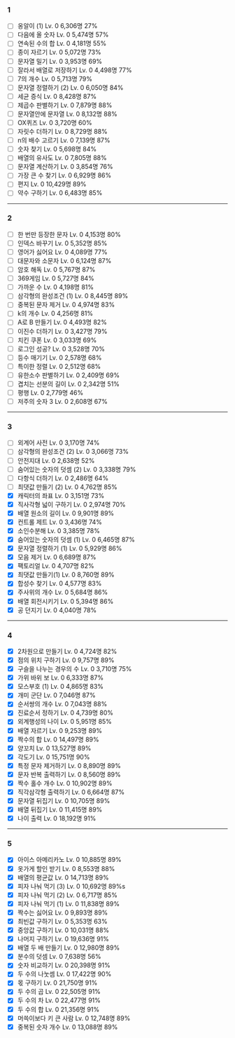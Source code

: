 ### 1

- [ ] 옹알이 (1) Lv. 0 6,306명 27%
- [ ] 다음에 올 숫자 Lv. 0 5,474명 57%
- [ ] 연속된 수의 합 Lv. 0 4,181명 55%
- [ ] 종이 자르기 Lv. 0 5,072명 73%
- [ ] 문자열 밀기 Lv. 0 3,953명 69%
- [ ] 잘라서 배열로 저장하기 Lv. 0 4,498명 77%
- [ ] 7의 개수 Lv. 0 5,713명 79%
- [ ] 문자열 정렬하기 (2) Lv. 0 6,050명 84%
- [ ] 세균 증식 Lv. 0 8,428명 87%
- [ ] 제곱수 판별하기 Lv. 0 7,879명 88%
- [ ] 문자열안에 문자열 Lv. 0 8,132명 88%
- [ ] OX퀴즈 Lv. 0 3,720명 60%
- [ ] 자릿수 더하기 Lv. 0 8,729명 88%
- [ ] n의 배수 고르기 Lv. 0 7,139명 87%
- [ ] 숫자 찾기 Lv. 0 5,698명 84%
- [ ] 배열의 유사도 Lv. 0 7,805명 88%
- [ ] 문자열 계산하기 Lv. 0 3,854명 76%
- [ ] 가장 큰 수 찾기 Lv. 0 6,929명 86%
- [ ] 편지 Lv. 0 10,429명 89%
- [ ] 약수 구하기 Lv. 0 6,483명 85%

---

### 2

- [ ] 한 번만 등장한 문자 Lv. 0 4,153명 80%
- [ ] 인덱스 바꾸기 Lv. 0 5,352명 85%
- [ ] 영어가 싫어요 Lv. 0 4,089명 77%
- [ ] 대문자와 소문자 Lv. 0 6,124명 87%
- [ ] 암호 해독 Lv. 0 5,767명 87%
- [ ] 369게임 Lv. 0 5,727명 84%
- [ ] 가까운 수 Lv. 0 4,198명 81%
- [ ] 삼각형의 완성조건 (1) Lv. 0 8,445명 89%
- [ ] 중복된 문자 제거 Lv. 0 4,974명 83%
- [ ] k의 개수 Lv. 0 4,256명 81%
- [ ] A로 B 만들기 Lv. 0 4,493명 82%
- [ ] 이진수 더하기 Lv. 0 3,427명 79%
- [ ] 치킨 쿠폰 Lv. 0 3,033명 69%
- [ ] 로그인 성공? Lv. 0 3,528명 70%
- [ ] 등수 매기기 Lv. 0 2,578명 68%
- [ ] 특이한 정렬 Lv. 0 2,512명 68%
- [ ] 유한소수 판별하기 Lv. 0 2,409명 69%
- [ ] 겹치는 선분의 길이 Lv. 0 2,342명 51%
- [ ] 평행 Lv. 0 2,779명 46%
- [ ] 저주의 숫자 3 Lv. 0 2,608명 67%

---

### 3

- [ ] 외계어 사전 Lv. 0 3,170명 74%
- [ ] 삼각형의 완성조건 (2) Lv. 0 3,066명 73%
- [ ] 안전지대 Lv. 0 2,638명 52%
- [ ] 숨어있는 숫자의 덧셈 (2) Lv. 0 3,338명 79%
- [ ] 다항식 더하기 Lv. 0 2,486명 64%
- [ ] 최댓값 만들기 (2) Lv. 0 4,762명 85%
- [x] 캐릭터의 좌표 Lv. 0 3,151명 73%
- [x] 직사각형 넓이 구하기 Lv. 0 2,974명 70%
- [x] 배열 원소의 길이 Lv. 0 9,901명 89%
- [x] 컨트롤 제트 Lv. 0 3,436명 74%
- [x] 소인수분해 Lv. 0 3,385명 78%
- [x] 숨어있는 숫자의 덧셈 (1) Lv. 0 6,465명 87%
- [x] 문자열 정렬하기 (1) Lv. 0 5,929명 86%
- [x] 모음 제거 Lv. 0 6,689명 87%
- [x] 팩토리얼 Lv. 0 4,707명 82%
- [x] 최댓값 만들기(1) Lv. 0 8,760명 89%
- [x] 합성수 찾기 Lv. 0 4,577명 83%
- [x] 주사위의 개수 Lv. 0 5,684명 86%
- [x] 배열 회전시키기 Lv. 0 5,394명 86%
- [x] 공 던지기 Lv. 0 4,040명 78%

---

### 4

- [x] 2차원으로 만들기 Lv. 0 4,724명 82%
- [x] 점의 위치 구하기 Lv. 0 9,757명 89%
- [x] 구슬을 나누는 경우의 수 Lv. 0 3,710명 75%
- [x] 가위 바위 보 Lv. 0 6,333명 87%
- [x] 모스부호 (1) Lv. 0 4,865명 83%
- [x] 개미 군단 Lv. 0 7,046명 87%
- [x] 순서쌍의 개수 Lv. 0 7,043명 88%
- [x] 진료순서 정하기 Lv. 0 4,739명 80%
- [x] 외계행성의 나이 Lv. 0 5,951명 85%
- [x] 배열 자르기 Lv. 0 9,253명 89%
- [x] 짝수의 합 Lv. 0 14,497명 89%
- [x] 양꼬치 Lv. 0 13,527명 89%
- [x] 각도기 Lv. 0 15,751명 90%
- [x] 특정 문자 제거하기 Lv. 0 8,890명 89%
- [x] 문자 반복 출력하기 Lv. 0 8,560명 89%
- [x] 짝수 홀수 개수 Lv. 0 10,902명 89%
- [x] 직각삼각형 출력하기 Lv. 0 6,664명 87%
- [x] 문자열 뒤집기 Lv. 0 10,705명 89%
- [x] 배열 뒤집기 Lv. 0 11,415명 89%
- [x] 나이 출력 Lv. 0 18,192명 91%

---

### 5

- [x] 아이스 아메리카노 Lv. 0 10,885명 89%
- [x] 옷가게 할인 받기 Lv. 0 8,553명 88%
- [x] 배열의 평균값 Lv. 0 14,713명 89%
- [x] 피자 나눠 먹기 (3) Lv. 0 10,692명 89%s
- [x] 피자 나눠 먹기 (2) Lv. 0 6,717명 85%
- [x] 피자 나눠 먹기 (1) Lv. 0 11,838명 89%
- [x] 짝수는 싫어요 Lv. 0 9,893명 89%
- [x] 최빈값 구하기 Lv. 0 5,353명 63%
- [x] 중앙값 구하기 Lv. 0 10,031명 88%
- [x] 나머지 구하기 Lv. 0 19,636명 91%
- [x] 배열 두 배 만들기 Lv. 0 12,980명 89%
- [x] 분수의 덧셈 Lv. 0 7,638명 56%
- [x] 숫자 비교하기 Lv. 0 20,398명 91%
- [x] 두 수의 나눗셈 Lv. 0 17,422명 90%
- [x] 몫 구하기 Lv. 0 21,750명 91%
- [x] 두 수의 곱 Lv. 0 22,505명 91%
- [x] 두 수의 차 Lv. 0 22,477명 91%
- [x] 두 수의 합 Lv. 0 21,356명 91%
- [x] 머쓱이보다 키 큰 사람 Lv. 0 12,748명 89%
- [x] 중복된 숫자 개수 Lv. 0 13,088명 89%
